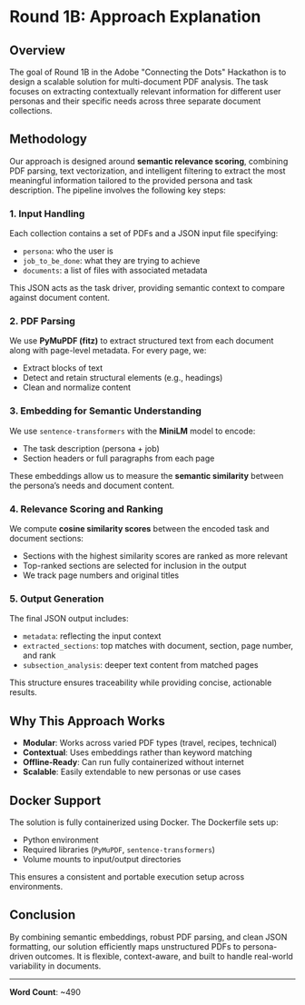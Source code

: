 # Round 1B: Approach Explanation

## Overview

The goal of Round 1B in the Adobe "Connecting the Dots" Hackathon is to design a scalable solution for multi-document PDF analysis. The task focuses on extracting contextually relevant information for different user personas and their specific needs across three separate document collections.

## Methodology

Our approach is designed around **semantic relevance scoring**, combining PDF parsing, text vectorization, and intelligent filtering to extract the most meaningful information tailored to the provided persona and task description. The pipeline involves the following key steps:

### 1. Input Handling

Each collection contains a set of PDFs and a JSON input file specifying:

* `persona`: who the user is
* `job_to_be_done`: what they are trying to achieve
* `documents`: a list of files with associated metadata

This JSON acts as the task driver, providing semantic context to compare against document content.

### 2. PDF Parsing

We use **PyMuPDF (fitz)** to extract structured text from each document along with page-level metadata. For every page, we:

* Extract blocks of text
* Detect and retain structural elements (e.g., headings)
* Clean and normalize content

### 3. Embedding for Semantic Understanding

We use `sentence-transformers` with the **MiniLM** model to encode:

* The task description (persona + job)
* Section headers or full paragraphs from each page

These embeddings allow us to measure the **semantic similarity** between the persona’s needs and document content.

### 4. Relevance Scoring and Ranking

We compute **cosine similarity scores** between the encoded task and document sections:

* Sections with the highest similarity scores are ranked as more relevant
* Top-ranked sections are selected for inclusion in the output
* We track page numbers and original titles

### 5. Output Generation

The final JSON output includes:

* `metadata`: reflecting the input context
* `extracted_sections`: top matches with document, section, page number, and rank
* `subsection_analysis`: deeper text content from matched pages

This structure ensures traceability while providing concise, actionable results.

## Why This Approach Works

* **Modular**: Works across varied PDF types (travel, recipes, technical)
* **Contextual**: Uses embeddings rather than keyword matching
* **Offline-Ready**: Can run fully containerized without internet
* **Scalable**: Easily extendable to new personas or use cases

## Docker Support

The solution is fully containerized using Docker. The Dockerfile sets up:

* Python environment
* Required libraries (`PyMuPDF`, `sentence-transformers`)
* Volume mounts to input/output directories

This ensures a consistent and portable execution setup across environments.

## Conclusion

By combining semantic embeddings, robust PDF parsing, and clean JSON formatting, our solution efficiently maps unstructured PDFs to persona-driven outcomes. It is flexible, context-aware, and built to handle real-world variability in documents.

---

**Word Count**: \~490
